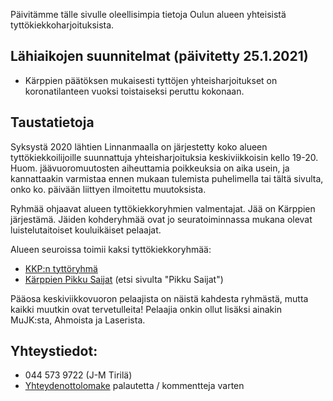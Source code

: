 Päivitämme tälle sivulle oleellisimpia tietoja Oulun alueen yhteisistä
tyttökiekkoharjoituksista.

## Lähiaikojen suunnitelmat (päivitetty 25.1.2021)
* Kärppien päätöksen mukaisesti tyttöjen yhteisharjoitukset on koronatilanteen vuoksi toistaiseksi peruttu kokonaan.

## Taustatietoja

Syksystä 2020 lähtien Linnanmaalla on järjestetty koko alueen
tyttökiekkoilijoille suunnattuja yhteisharjoituksia keskiviikkoisin kello
19-20. Huom. jäävuoromuutosten aiheuttamia poikkeuksia on aika usein, ja kannattaakin
varmistaa ennen mukaan tulemista
puhelimella tai tältä sivulta, onko ko. päivään liittyen ilmoitettu muutoksista.

Ryhmää ohjaavat alueen tyttökiekkoryhmien valmentajat.
Jää on Kärppien järjestämä. Jäiden kohderyhmää ovat jo
seuratoiminnassa mukana olevat luistelutaitoiset kouluikäiset pelaajat.

Alueen seuroissa toimii kaksi tyttökiekkoryhmää:

* [KKP:n tyttöryhmä](https://www.kkpjuniorit.fi/joukkueet/5220)
* [Kärppien Pikku Saijat](https://www.oulunkarpat46.fi/uutiset/7411/kiekkokoulu) (etsi sivulta "Pikku Saijat")

Pääosa keskiviikkovuoron pelaajista on näistä kahdesta ryhmästä, mutta kaikki
muutkin ovat tervetulleita! Pelaajia onkin ollut lisäksi ainakin
MuJK:sta, Ahmoista ja Laserista.

## Yhteystiedot:
 * 044 573 9722 (J-M Tirilä)
 * [Yhteydenottolomake](https://forms.gle/FdxWP3AaG7aNgXdj7) palautetta / kommentteja varten
